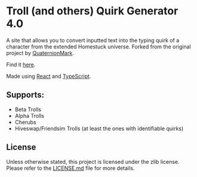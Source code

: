 # Troll (and others) Quirk Generator 4.0

A site that allows you to convert inputted text into the typing quirk of a character from the extended Homestuck universe. Forked from the original project by [QuaternionMark][original-project].

Find it [here][website-link].

Made using [React][react] and [TypeScript][ts].

## Supports:
* Beta Trolls
* Alpha Trolls
* Cherubs
* Hiveswap/Friendsim Trolls (at least the ones with identifiable quirks)

## License
Unless otherwise stated, this project is licensed under the zlib license. Please refer to the [LICENSE.md](LICENSE.md) file for more details.

[original-project]: https://github.com/QuaternionMark/Homestuck-Quirk-Generator
[website-link]: https://skylarvlalonde.github.io/homestuck_quirk/
[ts]: https://www.typescriptlang.org
[react]: https://reactjs.org/
